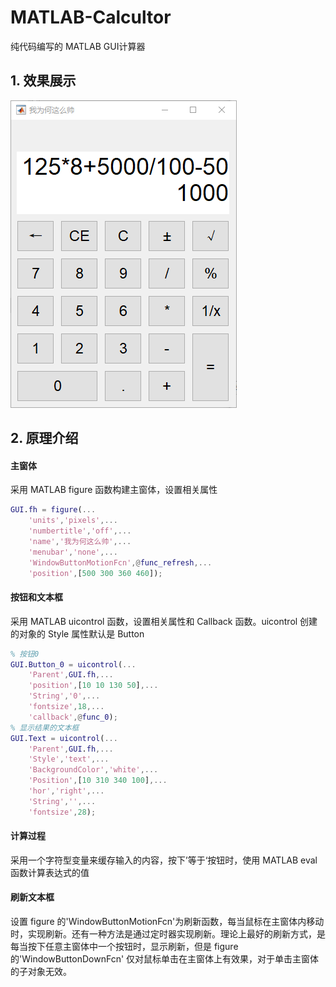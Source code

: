 # MATLAB-Calcultor
纯代码编写的 MATLAB GUI计算器

## 1. 效果展示

![](https://github.com/Oslomayor/Markdown-Imglib/blob/master/Imgs/MATLAB_Calcultor.png?raw=true)

## 2. 原理介绍

#### 主窗体

采用 MATLAB figure 函数构建主窗体，设置相关属性

```MATLAB
GUI.fh = figure(...
    'units','pixels',...
    'numbertitle','off',...
    'name','我为何这么帅',...
    'menubar','none',...
    'WindowButtonMotionFcn',@func_refresh,...
    'position',[500 300 360 460]);
```

#### 按钮和文本框

采用 MATLAB uicontrol 函数，设置相关属性和 Callback 函数。uicontrol 创建的对象的 Style 属性默认是 Button

```matlab
% 按钮0
GUI.Button_0 = uicontrol(...
    'Parent',GUI.fh,...
    'position',[10 10 130 50],...
    'String','0',...
    'fontsize',18,...
    'callback',@func_0);
% 显示结果的文本框
GUI.Text = uicontrol(...
    'Parent',GUI.fh,...
    'Style','text',...
    'BackgroundColor','white',...
    'Position',[10 310 340 100],...
    'hor','right',...
    'String','',...
    'fontsize',28);
```

#### 计算过程

采用一个字符型变量来缓存输入的内容，按下’等于‘按钮时，使用 MATLAB eval 函数计算表达式的值

#### 刷新文本框

设置 figure 的'WindowButtonMotionFcn'为刷新函数，每当鼠标在主窗体内移动时，实现刷新。还有一种方法是通过定时器实现刷新。理论上最好的刷新方式，是每当按下任意主窗体中一个按钮时，显示刷新，但是 figure 的'WindowButtonDownFcn' 仅对鼠标单击在主窗体上有效果，对于单击主窗体的子对象无效。

